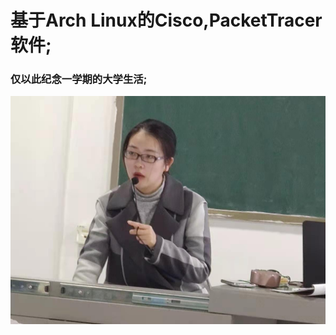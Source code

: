 # 基于Arch Linux的Cisco,PacketTracer软件;
### 仅以此纪念一学期的大学生活;
![image](https://github.com/MAN999999999/Arch-PacketTracer/blob/master/image/1504564308.jpg)

